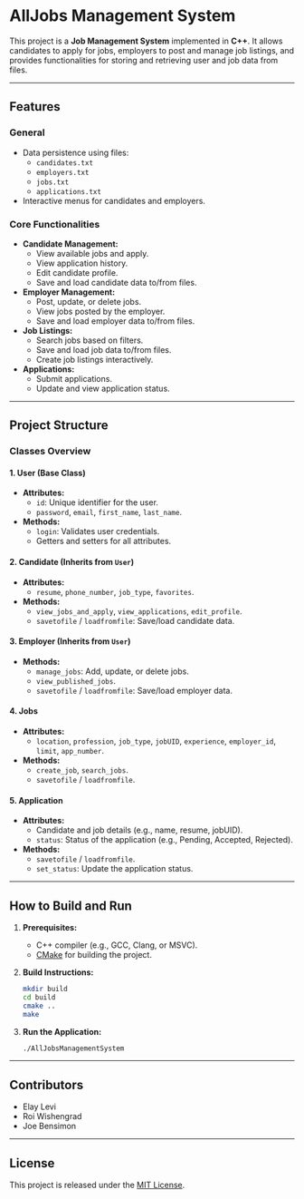 # AllJobs Management System

This project is a **Job Management System** implemented in **C++**. It allows candidates to apply for jobs, employers to post and manage job listings, and provides functionalities for storing and retrieving user and job data from files.

---

## Features

### General
- Data persistence using files:
    - `candidates.txt`
    - `employers.txt`
    - `jobs.txt`
    - `applications.txt`
- Interactive menus for candidates and employers.

### Core Functionalities
- **Candidate Management:**
    - View available jobs and apply.
    - View application history.
    - Edit candidate profile.
    - Save and load candidate data to/from files.
- **Employer Management:**
    - Post, update, or delete jobs.
    - View jobs posted by the employer.
    - Save and load employer data to/from files.
- **Job Listings:**
    - Search jobs based on filters.
    - Save and load job data to/from files.
    - Create job listings interactively.
- **Applications:**
    - Submit applications.
    - Update and view application status.

---

## Project Structure

### Classes Overview

#### 1. **User** (Base Class)
- **Attributes:**
    - `id`: Unique identifier for the user.
    - `password`, `email`, `first_name`, `last_name`.
- **Methods:**
    - `login`: Validates user credentials.
    - Getters and setters for all attributes.

#### 2. **Candidate** (Inherits from `User`)
- **Attributes:**
    - `resume`, `phone_number`, `job_type`, `favorites`.
- **Methods:**
    - `view_jobs_and_apply`, `view_applications`, `edit_profile`.
    - `savetofile` / `loadfromfile`: Save/load candidate data.

#### 3. **Employer** (Inherits from `User`)
- **Methods:**
    - `manage_jobs`: Add, update, or delete jobs.
    - `view_published_jobs`.
    - `savetofile` / `loadfromfile`: Save/load employer data.

#### 4. **Jobs**
- **Attributes:**
    - `location`, `profession`, `job_type`, `jobUID`, `experience`, `employer_id`, `limit`, `app_number`.
- **Methods:**
    - `create_job`, `search_jobs`.
    - `savetofile` / `loadfromfile`.

#### 5. **Application**
- **Attributes:**
    - Candidate and job details (e.g., name, resume, jobUID).
    - `status`: Status of the application (e.g., Pending, Accepted, Rejected).
- **Methods:**
    - `savetofile` / `loadfromfile`.
    - `set_status`: Update the application status.

---

## How to Build and Run

1. **Prerequisites:**
    - C++ compiler (e.g., GCC, Clang, or MSVC).
    - [CMake](https://cmake.org/) for building the project.

2. **Build Instructions:**
   ```bash
   mkdir build
   cd build
   cmake ..
   make
   ```

3. **Run the Application:**
   ```bash
   ./AllJobsManagementSystem
   ```

---

## Contributors
- Elay Levi
- Roi Wishengrad
- Joe Bensimon
---

## License
This project is released under the [MIT License](LICENSE).
